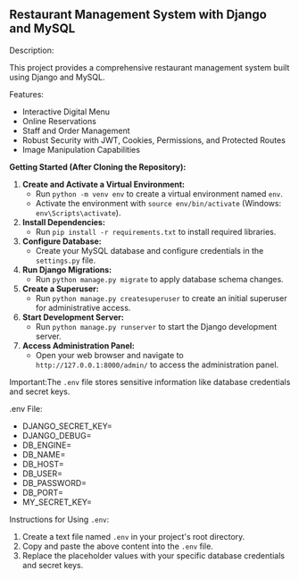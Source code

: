 ## Restaurant Management System with Django and MySQL

Description:

This project provides a comprehensive restaurant management system built using Django and MySQL.

Features:

* Interactive Digital Menu
* Online Reservations
* Staff and Order Management
* Robust Security with JWT, Cookies, Permissions, and Protected Routes
* Image Manipulation Capabilities


**Getting Started (After Cloning the Repository):**

1. **Create and Activate a Virtual Environment:**
    - Run `python -m venv env` to create a virtual environment named `env`.
    - Activate the environment with `source env/bin/activate` (Windows: `env\Scripts\activate`).
2. **Install Dependencies:**
    - Run `pip install -r requirements.txt` to install required libraries.
3. **Configure Database:**
    - Create your MySQL database and configure credentials in the `settings.py` file.
4. **Run Django Migrations:**
    - Run `python manage.py migrate` to apply database schema changes.
5. **Create a Superuser:**
    - Run `python manage.py createsuperuser` to create an initial superuser for administrative access.
6. **Start Development Server:**
    - Run `python manage.py runserver` to start the Django development server.
7. **Access Administration Panel:**
    - Open your web browser and navigate to `http://127.0.0.1:8000/admin/` to access the administration panel.

Important:The `.env` file stores sensitive information like database credentials and secret keys. 

.env File:

* DJANGO_SECRET_KEY=
* DJANGO_DEBUG=
* DB_ENGINE=
* DB_NAME=
* DB_HOST=
* DB_USER=
* DB_PASSWORD=
* DB_PORT=
* MY_SECRET_KEY=


Instructions for Using `.env`:

1. Create a text file named `.env` in your project's root directory.
2. Copy and paste the above content into the `.env` file.
3. Replace the placeholder values with your specific database credentials and secret keys.
